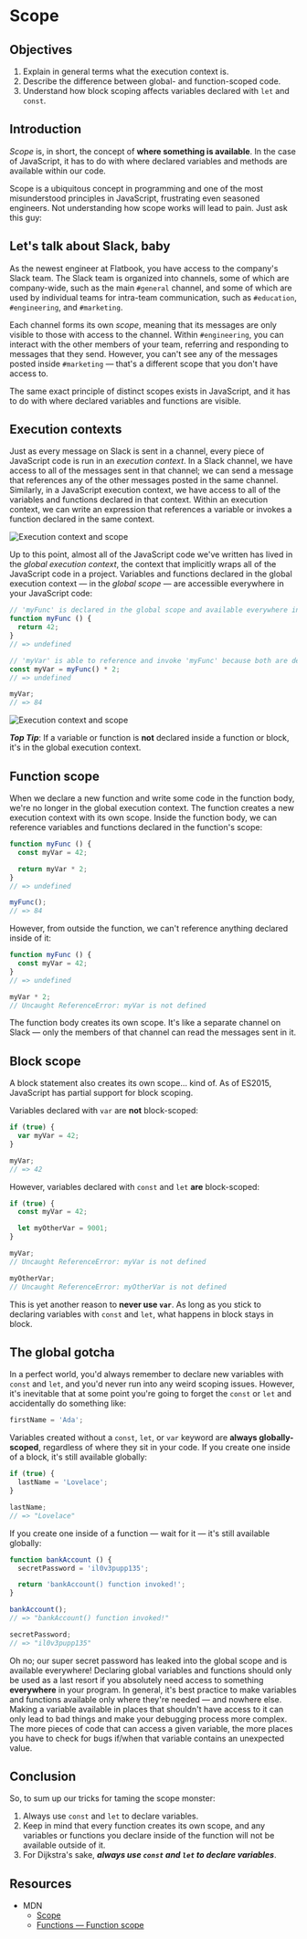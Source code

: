 # Scope

## Objectives
1. Explain in general terms what the execution context is.
2. Describe the difference between global- and function-scoped code.
3. Understand how block scoping affects variables declared with `let` and `const`.

## Introduction
_Scope_ is, in short, the concept of **where something is available**. In the case of JavaScript, it has to do with where declared variables and methods are available within our code.

Scope is a ubiquitous concept in programming and one of the most misunderstood principles in JavaScript, frustrating even seasoned engineers. Not understanding how scope works will lead to pain. Just ask this guy:


## Let's talk about Slack, baby
As the newest engineer at Flatbook, you have access to the company's Slack team. The Slack team is organized into channels, some of which are company-wide, such as the main `#general` channel, and some of which are used by individual teams for intra-team communication, such as `#education`, `#engineering`, and `#marketing`.

Each channel forms its own _scope_, meaning that its messages are only visible to those with access to the channel. Within `#engineering`, you can interact with the other members of your team, referring and responding to messages that they send. However, you can't see any of the messages posted inside `#marketing` — that's a different scope that you don't have access to.

The same exact principle of distinct scopes exists in JavaScript, and it has to do with where declared variables and functions are visible.

## Execution contexts
Just as every message on Slack is sent in a channel, every piece of JavaScript code is run in an _execution context_. In a Slack channel, we have access to all of the messages sent in that channel; we can send a message that references any of the other messages posted in the same channel. Similarly, in a JavaScript execution context, we have access to all of the variables and functions declared in that context. Within an execution context, we can write an expression that references a variable or invokes a function declared in the same context.

![Execution context and scope](https://curriculum-content.s3.amazonaws.com/web-development/js/principles/scope-readme/execution_context_and_scope_1.png)

Up to this point, almost all of the JavaScript code we've written has lived in the _global execution context_, the context that implicitly wraps all of the JavaScript code in a project. Variables and functions declared in the global execution context — in the _global scope_ — are accessible everywhere in your JavaScript code:
```js
// 'myFunc' is declared in the global scope and available everywhere in your code:
function myFunc () {
  return 42;
}
// => undefined

// 'myVar' is able to reference and invoke 'myFunc' because both are declared in the same scope (the global execution context):
const myVar = myFunc() * 2;
// => undefined

myVar;
// => 84
```

![Execution context and scope](https://curriculum-content.s3.amazonaws.com/web-development/js/principles/scope-readme/execution_context_and_scope_2.png)

***Top Tip***: If a variable or function is **not** declared inside a function or block, it's in the global execution context.

## Function scope
When we declare a new function and write some code in the function body, we're no longer in the global execution context. The function creates a new execution context with its own scope. Inside the function body, we can reference variables and functions declared in the function's scope:
```js
function myFunc () {
  const myVar = 42;

  return myVar * 2;
}
// => undefined

myFunc();
// => 84
```

However, from outside the function, we can't reference anything declared inside of it:
```js
function myFunc () {
  const myVar = 42;
}
// => undefined

myVar * 2;
// Uncaught ReferenceError: myVar is not defined
```

The function body creates its own scope. It's like a separate channel on Slack — only the members of that channel can read the messages sent in it.

## Block scope
A block statement also creates its own scope... kind of. As of ES2015, JavaScript has partial support for block scoping.

Variables declared with `var` are **not** block-scoped:
```js
if (true) {
  var myVar = 42;
}

myVar;
// => 42
```

However, variables declared with `const` and `let` **are** block-scoped:
```js
if (true) {
  const myVar = 42;

  let myOtherVar = 9001;
}

myVar;
// Uncaught ReferenceError: myVar is not defined

myOtherVar;
// Uncaught ReferenceError: myOtherVar is not defined
```

This is yet another reason to **never use `var`**. As long as you stick to declaring variables with `const` and `let`, what happens in block stays in block.


## The global gotcha
In a perfect world, you'd always remember to declare new variables with `const` and `let`, and you'd never run into any weird scoping issues. However, it's inevitable that at some point you're going to forget the `const` or `let` and accidentally do something like:
```js
firstName = 'Ada';
```

Variables created without a `const`, `let`, or `var` keyword are **always globally-scoped**, regardless of where they sit in your code. If you create one inside of a block, it's still available globally:
```js
if (true) {
  lastName = 'Lovelace';
}

lastName;
// => "Lovelace"
```

If you create one inside of a function — wait for it — it's still available globally:
```js
function bankAccount () {
  secretPassword = 'il0v3pupp135';

  return 'bankAccount() function invoked!';
}

bankAccount();
// => "bankAccount() function invoked!"

secretPassword;
// => "il0v3pupp135"
```

Oh no; our super secret password has leaked into the global scope and is available everywhere! Declaring global variables and functions should only be used as a last resort if you absolutely need access to something **everywhere** in your program. In general, it's best practice to make variables and functions available only where they're needed — and nowhere else. Making a variable available in places that shouldn't have access to it can only lead to bad things and make your debugging process more complex. The more pieces of code that can access a given variable, the more places you have to check for bugs if/when that variable contains an unexpected value.

## Conclusion
So, to sum up our tricks for taming the scope monster:
1. Always use `const` and `let` to declare variables.
2. Keep in mind that every function creates its own scope, and any variables or functions you declare inside of the function will not be available outside of it.
3. For Dijkstra's sake, ***always use `const` and `let` to declare variables***.

## Resources
- MDN
  + [Scope](https://developer.mozilla.org/en-US/docs/Glossary/scope)
  + [Functions — Function scope](https://developer.mozilla.org/en-US/docs/Web/JavaScript/Guide/Functions#Function_scope)
